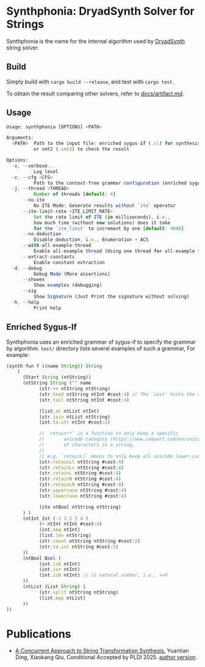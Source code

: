 
# Synthphonia: DryadSynth Solver for Strings

Synthphonia is the name for the internal algorithm used by [DryadSynth](https://github.com/purdue-cap/DryadSynth) string solver.

## Build

Simply build with `cargo build --release`, and test with `cargo test`.

To obtain the result comparing other solvers, refer to [docs/artifact.md](https://github.com/YuantianDing/Synthphonia/blob/main/docs/artifact.md).

## Usage

```js
Usage: synthphonia [OPTIONS] <PATH>

Arguments:
  <PATH>  Path to the input file: enriched sygus-if (.sl) for synthesis
          or smt2 (.smt2) to check the result

Options:
  -v, --verbose...
          Log level
  -c, --cfg <CFG>
          Path to the context-free grammar configuration (enriched sygus-if)
  -j, --thread <THREAD>
          Number of threads [default: 4]
      --no-ite
          No ITE Mode: Generate results without `ite` operator
      --ite-limit-rate <ITE_LIMIT_RATE>
          Set the rate limit of ITE (in milliseconds), i.e.,
          how much time (without new solutions) does it take
          for the `ite_limit` to increment by one [default: 4000]
      --no-deduction
          Disable deduction, i.e., Enumeration + ACS
      --with-all-example-thread
          Enable all-example thread (Using one thread for all-example thread)
      --extract-constants
          Enable constant extraction
  -d, --debug
          Debug Mode (More assertions)
      --showex
          Show examples (debugging)
      --sig
          Show Signature (Just Print the signature without solving)
  -h, --help
          Print help
```


## Enriched Sygus-If

Synthphonia uses an enriched grammar of sygus-if to specify the grammar by algorithm. `test/` directory lists several examples of such a grammar, For example:

```js
(synth-fun f ((name String)) String
    (
      (Start String (ntString))
      (ntString String ("" name
            (str.++ ntString ntString) 
            (str.head ntString ntInt #cost:4) // The `cost` hints the weight for each operator
            (str.tail ntString ntInt #cost:4)

            (list.at ntList ntInt) 
            (str.join ntList ntString) 
            (int.to.str ntInt #cost:2)

            // `retain**` is a function to only keep a specific
            //       unicode category (https://www.compart.com/en/unicode/category)
            //       of characters in a string.
            // 
            // e.g. `retainLl` means to only keep all unicode lower-case (`l`) letters (`L`).
            (str.retainLl ntString #cost:4)
            (str.retainLc ntString #cost:4)
            (str.retainL ntString #cost:4)
            (str.retainN ntString #cost:4)
            (str.retainLN ntString #cost:4)
            (str.uppercase ntString #cost:4)
            (str.lowercase ntString #cost:4)

            (ite ntBool ntString ntString)
      ) )
      (ntInt Int (-1 1 2 3 4 5
            (+ ntInt ntInt #cost:4)
            (int.neg ntInt)
            (list.len ntString)
            (str.count ntString ntString #cost:2)
            (str.to.int ntString #cost:2)
      ))
      (ntBool Bool (
            (int.is0 ntInt)
            (int.is+ ntInt)
            (int.isN ntInt) // is natural number, i.e., >=0
      ))
      (ntList (List String) (
            (str.split ntString ntString)
            (list.map ntList)
      ))
))
```

# Publications

- [A Concurrent Approach to String Transformation Synthesis.](https://yuantianding.github.io/uploads/PLDI_2025.pdf) Yuantian Ding, Xiaokang Qiu, Conditional Accepted by PLDI 2025. [author version](https://yuantianding.github.io/uploads/PLDI_2025.pdf).